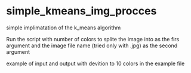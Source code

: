 # simple_kmeans_img_procces
simple implimatation of the k_means algorithm

Run the script with number of colors to splite the image into as the firs argument and the image file name (tried only with .jpg) as the second argument 

example of input and output with devition to 10 colors in the example file
